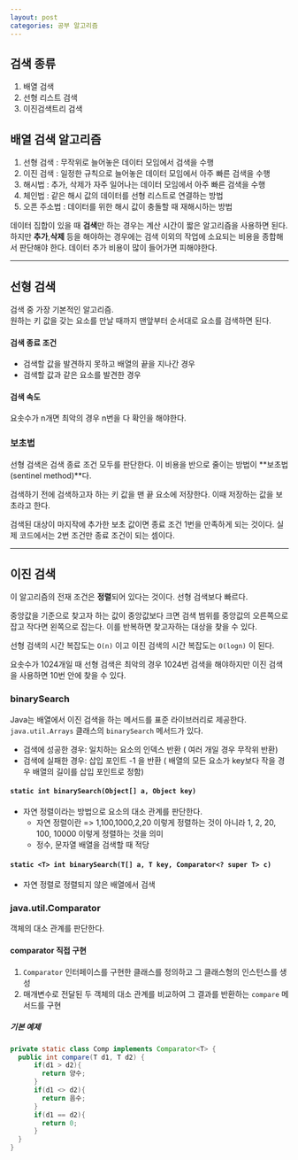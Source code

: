 ```yaml
---
layout: post
categories: 공부 알고리즘
---
```


## 검색 종류 
1. 배열 검색
2. 선형 리스트 검색
3. 이진검색트리 검색 

## 배열 검색 알고리즘 
1. 선형 검색 : 무작위로 늘어놓은 데이터 모임에서 검색을 수행
2. 이진 검색 : 일정한 규칙으로 늘어놓은 데이터 모임에서 아주 빠른 검색을 수행
3. 해시법 : 추가, 삭제가 자주 일어나는 데이터 모임에서 아주 빠른 검색을 수행
  1. 체인법 : 같은 해시 값의 데이터를 선형 리스트로 연결하는 방법
  2. 오픈 주소법 : 데이터를 위한 해시 값이 충돌할 때 재해시하는 방법

데이터 집합이 있을 때 **검색**만 하는 경우는 계산 시간이 짧은 알고리즘을 사용하면 된다. 하지만 **추가**,**삭제** 등을 해야하는 경우에는 검색 이외의 작업에 소요되는 비용을 종합해서 판단해야 한다. 데이터 추가 비용이 많이 들어가면 피해야한다. 

***

## 선형 검색

검색 중 가장 기본적인 알고리즘.    
원하는 키 값을 갖는 요소를 만날 때까지 맨앞부터 순서대로 요소를 검색하면 된다. 

#### 검색 종료 조건
* 검색할 값을 발견하지 못하고 배열의 끝을 지나간 경우
* 검색할 값과 같은 요소를 발견한 경우

#### 검색 속도
요솟수가 n개면 최악의 경우 n번을 다 확인을 해야한다.

### 보초법 
선형 검색은 검색 종료 조건 모두를 판단한다. 이 비용을 반으로 줄이는 방법이 **보초법(sentinel method)**다.    

검색하기 전에 검색하고자 하는 키 값을 맨 끝 요소에 저장한다. 이때 저장하는 값을 보초라고 한다. 

검색된 대상이 마지작에 추가한 보초 값이면 종료 조건 1번을 만족하게 되는 것이다. 실제 코드에서는 2번 조건만 종료 조건이 되는 셈이다. 

***

## 이진 검색
이 알고리즘의 전재 조건은 **정렬**되어 있다는 것이다. 선형 검색보다 빠르다. 

중앙값을 기준으로 찾고자 하는 값이 중앙값보다 크면 검색 범위를 중앙값의 오른쪽으로 잡고 작다면 왼쪽으로 잡는다. 
이를 반복하면 찾고자하는 대상을 찾을 수 있다. 

선형 검색의 시간 복잡도는 `O(n)` 이고 이진 검색의 시간 복잡도는 `O(logn)` 이 된다. 

요솟수가 1024개일 때 선형 검색은 최악의 경우 1024번 검색을 해야하지만 이진 검색을 사용하면 10번 안에 찾을 수 있다. 

### binarySearch
Java는 배열에서 이진 검색을 하는 메서드를 표준 라이브러리로 제공한다. 
`java.util.Arrays` 클래스의 `binarySearch` 메서드가 있다. 
  * 검색에 성공한 경우: 일치하는 요소의 인덱스 반환 ( 여러 개일 경우 무작위 반환)
  * 검색에 실패한 경우: 삽입 포인트 -1 을 반환 ( 배열의 모든 요소가 key보다 작을 경우 배열의 길이를 삽입 포인트로 정함)

#### `static int binarySearch(Object[] a, Object key)`
* 자연 정렬이라는 방법으로 요소의 대소 관계를 판단한다. 
  * 자연 정렬이란 => 1,100,1000,2,20 이렇게 정렬하는 것이 아니라 1, 2, 20, 100, 10000 이렇게 정렬하는 것을 의미
  * 정수, 문자열 배열을 검색할 때 적당

#### `static <T> int binarySearch(T[] a, T key, Comparator<? super T> c)`
* 자연 정렬로 정렬되지 않은 배열에서 검색

### java.util.Comparator
객체의 대소 관계를 판단한다.    

#### comparator 직접 구현
1. `Comparator` 인터페이스를 구현한 클래스를 정의하고 그 클래스형의 인스턴스를 생성
2. 매개변수로 전달된 두 객체의 대소 관계를 비교하여 그 결과를 반환하는 `compare` 메서드를 구현

##### 기본 예제
```java
private static class Comp implements Comparator<T> {
  public int compare(T d1, T d2) {
      if(d1 > d2){
        return 양수;
      }
      if(d1 <> d2){
        return 음수;
      }
      if(d1 == d2){
        return 0;
      }
  }
}
```
